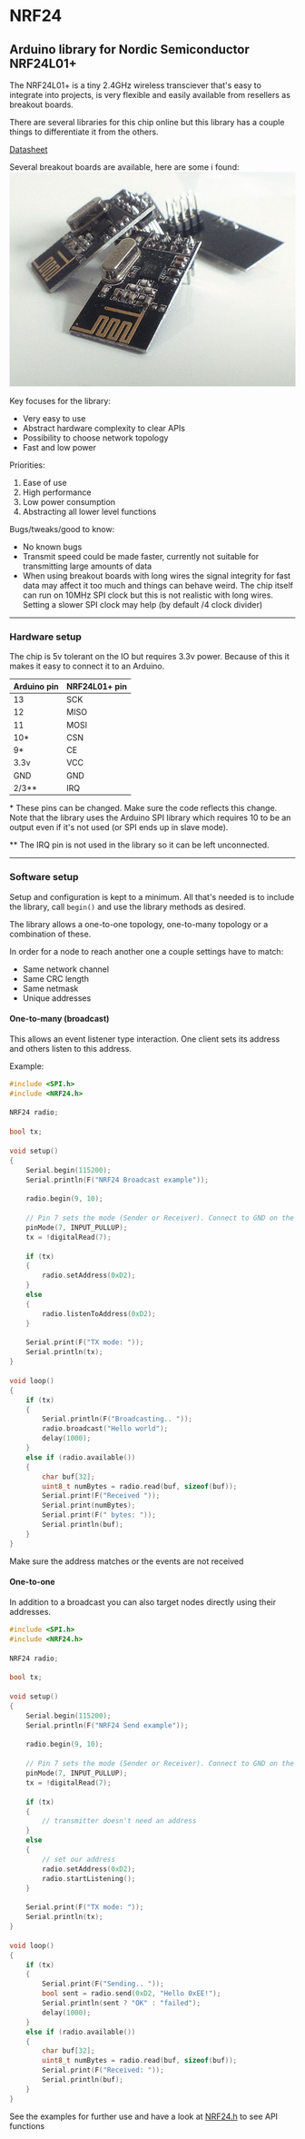 # NRF24
## Arduino library for Nordic Semiconductor NRF24L01+

The NRF24L01+ is a tiny 2.4GHz wireless transciever that's easy to integrate into projects, is very flexible and easily available from resellers as breakout boards.

There are several libraries for this chip online but this library has a couple things to differentiate it from the others. 

[Datasheet](http://www.nordicsemi.com/eng/content/download/2726/34069/file/nRF24L01P_Product_Specification_1_0.pdf)

Several breakout boards are available, here are some i found:
![Breakout boards](docs/boards.jpg)

Key focuses for the library:

* Very easy to use
* Abstract hardware complexity to clear APIs
* Possibility to choose network topology
* Fast and low power

Priorities:

1. Ease of use
2. High performance
3. Low power consumption
4. Abstracting all lower level functions

Bugs/tweaks/good to know:

* No known bugs
* Transmit speed could be made faster, currently not suitable for transmitting large amounts of data
* When using breakout boards with long wires the signal integrity for fast data may affect it too much and things can behave weird. The chip itself can run on 10MHz SPI clock but this is not realistic with long wires. Setting a slower SPI clock may help (by default /4 clock divider)


---

### Hardware setup

The chip is 5v tolerant on the IO but requires 3.3v power. Because of this it makes it easy to connect it to an Arduino.

Arduino pin | NRF24L01+ pin
----------- | -------------
13          | SCK
12          | MISO
11          | MOSI
10*         | CSN
9*          | CE
3.3v        | VCC
GND         | GND
2/3**       | IRQ

\* These pins can be changed. Make sure the code reflects this change. Note that the library uses the Arduino SPI library which requires 10 to be an output even if it's not used (or SPI ends up in slave mode).

\** The IRQ pin is not used in the library so it can be left unconnected.

---

### Software setup

Setup and configuration is kept to a minimum. All that's needed is to include the library, call ```begin()``` and use the library methods as desired.

The library allows a one-to-one topology, one-to-many topology or a combination of these.

In order for a node to reach another one a couple settings have to match:

* Same network channel
* Same CRC length
* Same netmask
* Unique addresses

#### One-to-many (broadcast)

This allows an event listener type interaction. One client sets its address and others listen to this address. 

Example:

```C++
#include <SPI.h>
#include <NRF24.h>

NRF24 radio;

bool tx;

void setup()
{
	Serial.begin(115200);
	Serial.println(F("NRF24 Broadcast example"));

	radio.begin(9, 10);

	// Pin 7 sets the mode (Sender or Receiver). Connect to GND on the sender
	pinMode(7, INPUT_PULLUP);
	tx = !digitalRead(7);

	if (tx)
	{
		radio.setAddress(0xD2);
	}
	else
	{
		radio.listenToAddress(0xD2);
	}

	Serial.print(F("TX mode: "));
	Serial.println(tx);
}

void loop()
{
	if (tx)
	{
		Serial.println(F("Broadcasting.. "));
		radio.broadcast("Hello world");
		delay(1000);
	}
	else if (radio.available())
	{
		char buf[32];
		uint8_t numBytes = radio.read(buf, sizeof(buf));
		Serial.print(F("Received "));
		Serial.print(numBytes);
		Serial.print(F(" bytes: "));
		Serial.println(buf);
	}
}
```
Make sure the address matches or the events are not received

#### One-to-one

In addition to a broadcast you can also target nodes directly using their addresses. 

```C++
#include <SPI.h>
#include <NRF24.h>

NRF24 radio;

bool tx;

void setup()
{
	Serial.begin(115200);
	Serial.println(F("NRF24 Send example"));

	radio.begin(9, 10);

	// Pin 7 sets the mode (Sender or Receiver). Connect to GND on the sender
	pinMode(7, INPUT_PULLUP);
	tx = !digitalRead(7);

	if (tx)
	{
		// transmitter doesn't need an address
	}
	else
	{
		// set our address
		radio.setAddress(0xD2);
		radio.startListening();
	}

	Serial.print(F("TX mode: "));
	Serial.println(tx);
}

void loop()
{
	if (tx)
	{
		Serial.print(F("Sending.. "));
		bool sent = radio.send(0xD2, "Hello 0xEE!");
		Serial.println(sent ? "OK" : "failed");
		delay(1000);
	}
	else if (radio.available())
	{
		char buf[32];
		uint8_t numBytes = radio.read(buf, sizeof(buf));
		Serial.print(F("Received: "));
		Serial.println(buf);
	}
}
```

See the examples for further use and have a look at [NRF24.h](NRF24.h) to see API functions

